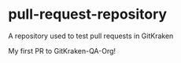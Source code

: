 # pull-request-repository
A repository used to test pull requests in GitKraken

My first PR to GitKraken-QA-Org!